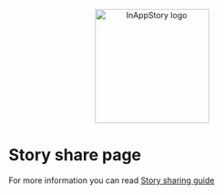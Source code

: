 <p align="center"><a href="https://inappstory.ru" target="_blank" rel="noopener noreferrer"><img width="200" src="https://inappstory.ru/images/logo.png" alt="InAppStory logo"></a></p>


# Story share page

For more information you can read [Story sharing guide](https://docs.inappstory.ru/sdk-guides/sharing/sharing.html)